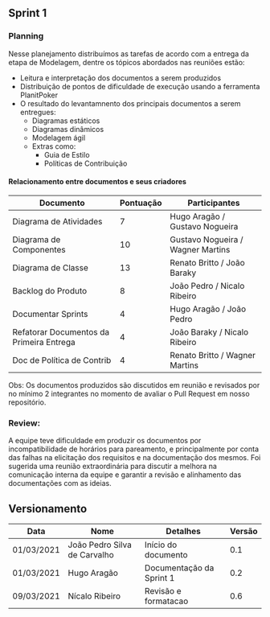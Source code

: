 ## Sprint 1
### Planning

Nesse planejamento distribuímos as tarefas de acordo com a entrega da etapa de Modelagem, dentre os tópicos abordados nas reuniões estão:  

* Leitura e interpretação dos documentos a serem produzidos  
* Distribuição de pontos de dificuldade de execução usando a ferramenta PlanitPoker  
* O resultado do levantamnento dos principais documentos a serem entregues:  
    * Diagramas estáticos  
    * Diagramas dinâmicos  
    * Modelagem ágil  
    * Extras como:  
        * Guia de Estilo  
        * Políticas de Contribuição  

#### Relacionamento entre documentos e seus criadores
|      Documento |Pontuação|      Participantes     |
|---------------------|--|---------------------------------------------|
|Diagrama de Atividades|7|Hugo Aragão / Gustavo Nogueira|
|Diagrama de Componentes|10|Gustavo Nogueira / Wagner Martins|
|Diagrama de Classe|13|Renato Britto / João Baraky|
|Backlog do Produto|8|João Pedro / Nicalo Ribeiro|
|Documentar Sprints|4|Hugo Aragão / João Pedro|
|Refatorar Documentos da Primeira Entrega|4|João Baraky / Nicalo Ribeiro|
|Doc de Política de Contrib|4|Renato Britto / Wagner Martins|

Obs: Os documentos produzidos são discutidos em reunião e revisados por no mínimo 2 integrantes no momento de avaliar o Pull Request em nosso repositório.

### Review:

A equipe teve dificuldade em produzir os documentos por incompatibilidade de horários para pareamento, e principalmente por conta das falhas na elicitação dos requisitos e na documentação dos mesmos. Foi sugerida uma reunião extraordinária para discutir a melhora na comunicação interna da equipe e garantir a revisão e alinhamento das documentações com as ideias.

## Versionamento

| Data | Nome | Detalhes | Versão |
|-----|-------|---------|---------|
| 01/03/2021 | João Pedro Silva de Carvalho | Início do documento | 0.1 |
| 01/03/2021 | Hugo Aragão | Documentação da Sprint 1 | 0.2 |
| 09/03/2021 | Nícalo Ribeiro | Revisão e formatacao | 0.6 |

